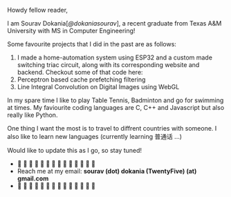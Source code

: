 Howdy fellow reader,

I am Sourav Dokania[*@dokaniasourav*], a recent graduate from Texas A&M University
with MS in Computer Engineering!

Some favourite projects that I did in the past are as follows:
1. I made a home-automation system using ESP32 and a custom made switching triac circuit,
along with its corresponding website and backend. Checkout some of that code here: 
2. Perceptron based cache prefetching filtering
3. Line Integral Convolution on Digital Images using WebGL

In my spare time I like to play Table Tennis, Badminton and go 
for swimming at times. My faviourite coding languages are C, C++ and 
Javascript but also really like Python.

One thing I want the most is to travel to diffrent countries with
someone. I also like to learn new languages (currently learning 普通话 ...)

Would like to update this as I go, so stay tuned!

-  🌱  🌱  🌱  🌱  🌱  🌱  🌱  🌱  🌱  🌱  🌱  🌱  🌱  🌱
- Reach me at my email: **sourav (dot) dokania (TwentyFive) (at) gmail.com**
-  🌱  🌱  🌱  🌱  🌱  🌱  🌱  🌱  🌱  🌱  🌱  🌱  🌱  🌱
